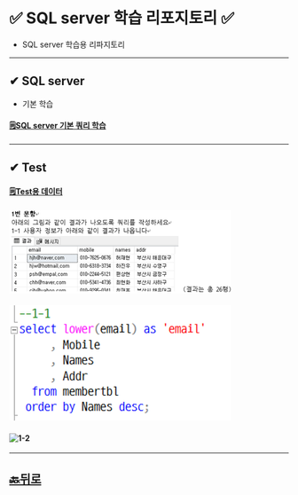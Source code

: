 # ✅ SQL server 학습 리포지토리 ✅
* SQL server 학습용 리파지토리
___ 

## ✔ SQL server 
* 기본 학습
#### [🗒SQL server 기본 쿼리 학습]()

___
## ✔ Test 
#### [🗒Test용 데이터](https://github.com/JaehyeonHeo/StudySqlServer/tree/main/Test%EC%9A%A9%20%EB%8D%B0%EC%9D%B4%ED%84%B0%EB%B2%A0%EC%9D%B4%EC%8A%A4_bookRentalShop)
#### ![1-1](https://github.com/JaehyeonHeo/StudySqlServer/blob/main/1-1.png?raw=true) 
![1-1쿼리문](https://github.com/JaehyeonHeo/StudySqlServer/blob/main/1-1%EC%BF%BC%EB%A6%AC.png?raw=true)

#### ![1-2]()

________

## [🔙뒤로](https://github.com/JaehyeonHeo?tab=repositories)
